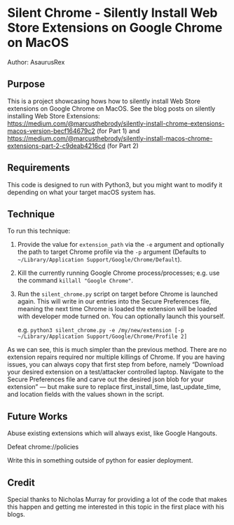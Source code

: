# Silent Chrome - Silently Install Web Store Extensions on Google Chrome on MacOS

Author: AsaurusRex

## Purpose

This is a project showcasing hows how to silently install Web Store extensions on Google Chrome on MacOS. See the blog posts on silently installing Web Store Extensions: <https://medium.com/@marcusthebrody/silently-install-chrome-extensions-macos-version-becf164679c2> (for Part 1) and <https://medium.com/@marcusthebrody/silently-install-macos-chrome-extensions-part-2-c9deab4216cd> (for Part 2)

## Requirements

This code is designed to run with Python3, but you might want to modify it depending on what your target macOS system has.

## Technique

To run this technique:

1. Provide the value for `extension_path` via the `-e` argument and optionally the path to target Chrome profile via the `-p` argument (Defaults to `~/Library/Application Support/Google/Chrome/Default`).

2. Kill the currently running Google Chrome process/processes; e.g. use the command `killall "Google Chrome"`.

3. Run the `silent_chrome.py` script on target before Chrome is launched again. This will write in our entries into the Secure Preferences file, meaning the next time Chrome is loaded the extension will be loaded with developer mode turned on. You can optionally launch this yourself.

    e.g. `python3 silent_chrome.py -e /my/new/extension [-p ~/Library/Application Support/Google/Chrome/Profile 2]`

As we can see, this is much simpler than the previous method. There are no extension repairs required nor multiple killings of Chrome. If you are having issues, you can always copy that first step from before, namely “Download your desired extension on a test/attacker controlled laptop. Navigate to the Secure Preferences file and carve out the desired json blob for your extension” — but make sure to replace first_install_time, last_update_time, and location fields with the values shown in the script.

## Future Works

Abuse existing extensions which will always exist, like Google Hangouts.

Defeat chrome://policies

Write this in something outside of python for easier deployment.

## Credit

Special thanks to Nicholas Murray for providing a lot of the code that makes this happen and getting me interested in this topic in the first place with his blogs.
